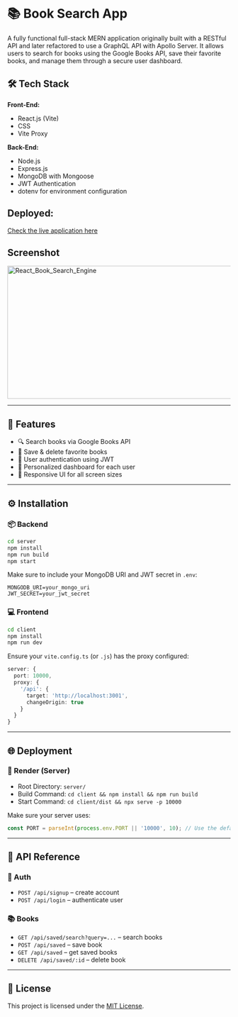 
# 📚 Book Search App

A fully functional full-stack MERN application originally built with a RESTful API and later refactored to use a GraphQL API with Apollo Server. It allows users to search for books using the Google Books API, save their favorite books, and manage them through a secure user dashboard.

## 🛠️ Tech Stack

**Front-End:**
- React.js (Vite)
- CSS
- Vite Proxy

**Back-End:**
- Node.js
- Express.js
- MongoDB with Mongoose
- JWT Authentication
- dotenv for environment configuration

## Deployed:
[Check the live application here]([https://book-search-app-ft8h.onrender.com](https://book-search-app-fullstack.onrender.com/))


## Screenshot
  <img src="./client/public/Home.png" alt="React_Book_Search_Engine" width="600" height="300">

---

## 🚀 Features

- 🔍 Search books via Google Books API
- 💾 Save & delete favorite books
- 🔐 User authentication using JWT
- 👤 Personalized dashboard for each user
- 📱 Responsive UI for all screen sizes

---

## ⚙️ Installation

### 📦 Backend

```bash
cd server
npm install
npm run build
npm start
```

Make sure to include your MongoDB URI and JWT secret in `.env`:

```
MONGODB_URI=your_mongo_uri
JWT_SECRET=your_jwt_secret
```

### 💻 Frontend

```bash
cd client
npm install
npm run dev
```

Ensure your `vite.config.ts` (or `.js`) has the proxy configured:

```ts
server: {
  port: 10000,
  proxy: {
    '/api': {
      target: 'http://localhost:3001',
      changeOrigin: true
    }
  }
}
```

---

## 🌐 Deployment

### 🔧 Render (Server)

- Root Directory: `server/`
- Build Command: `cd client && npm install && npm run build`
- Start Command: `cd client/dist && npx serve -p 10000`

Make sure your server uses:

```ts
const PORT = parseInt(process.env.PORT || '10000', 10); // Use the default Render port
```

---

## 🧪 API Reference

### 🔑 Auth

- `POST /api/signup` – create account
- `POST /api/login` – authenticate user

### 📚 Books

- `GET /api/saved/search?query=...` – search books
- `POST /api/saved` – save book
- `GET /api/saved` – get saved books
- `DELETE /api/saved/:id` – delete book

---

## 📄 License

This project is licensed under the [MIT License](LICENSE).
